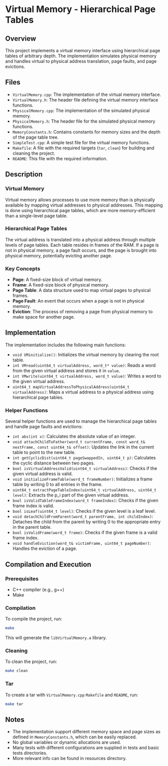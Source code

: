 # Virtual Memory - Hierarchical Page Tables

## Overview

This project implements a virtual memory interface using hierarchical page tables of arbitrary depth. The implementation simulates physical memory and handles virtual to physical address translation, page faults, and page evictions.

## Files

- `VirtualMemory.cpp`: The implementation of the virtual memory interface.
- `VirtualMemory.h`: The header file defining the virtual memory interface functions.
- `PhysicalMemory.cpp`: The implementation of the simulated physical memory.
- `PhysicalMemory.h`: The header file for the simulated physical memory functions.
- `MemoryConstants.h`: Contains constants for memory sizes and the depth of the page table tree.
- `SimpleTest.cpp`: A simple test file for the virtual memory functions.
- `Makefile`: A file with the required targets (`tar`, `clean`) for building and cleaning the project.
- `README`: This file with the required information.

## Description

### Virtual Memory

Virtual memory allows processes to use more memory than is physically available by mapping virtual addresses to physical addresses. This mapping is done using hierarchical page tables, which are more memory-efficient than a single-level page table.

### Hierarchical Page Tables

The virtual address is translated into a physical address through multiple levels of page tables. Each table resides in frames of the RAM. If a page is not in physical memory, a page fault occurs, and the page is brought into physical memory, potentially evicting another page.

### Key Concepts

- **Page**: A fixed-size block of virtual memory.
- **Frame**: A fixed-size block of physical memory.
- **Page Table**: A data structure used to map virtual pages to physical frames.
- **Page Fault**: An event that occurs when a page is not in physical memory.
- **Eviction**: The process of removing a page from physical memory to make space for another page.

## Implementation

The implementation includes the following main functions:

- `void VMinitialize()`: Initializes the virtual memory by clearing the root table.
- `int VMread(uint64_t virtualAddress, word_t* value)`: Reads a word from the given virtual address and stores it in `value`.
- `int VMwrite(uint64_t virtualAddress, word_t value)`: Writes a word to the given virtual address.
- `uint64_t mapVirtualAddressToPhysicalAddress(uint64_t virtualAddress)`: Maps a virtual address to a physical address using hierarchical page tables.

### Helper Functions

Several helper functions are used to manage the hierarchical page tables and handle page faults and evictions:

- `int abs(int x)`: Calculates the absolute value of an integer.
- `void attachChildToFather(word_t currentFrame, const word_t& nextFrame, const uint64_t& offset)`: Updates the link in the current table to point to the new table.
- `int getCyclicDist(uint64_t pageSwappedIn, uint64_t p)`: Calculates the cyclic distance between two pages.
- `bool isVirtualAddressValid(uint64_t virtualAddress)`: Checks if the given virtual address is valid.
- `void initializeFrameTable(word_t frameNumber)`: Initializes a frame table by writing 0 to all entries in the frame.
- `uint64_t extractPageTableIndex(uint64_t virtualAddress, uint64_t level)`: Extracts the p_i part of the given virtual address.
- `bool isValidTableFrameIndex(word_t frameIndex)`: Checks if the given frame index is valid.
- `bool isLeaf(uint64_t level)`: Checks if the given level is a leaf level.
- `void detachChildFromParent(word_t parentFrame, int childIndex)`: Detaches the child from the parent by writing 0 to the appropriate entry in the parent table.
- `bool isValidFrame(word_t frame)`: Checks if the given frame is a valid frame index.
- `void handleEviction(word_t& victimFrame, uint64_t pageNumber)`: Handles the eviction of a page.

## Compilation and Execution

### Prerequisites

- C++ compiler (e.g., g++)
- Make

### Compilation

To compile the project, run:

```bash
make
```

This will generate the `libVirtualMemory.a` library.

### Cleaning

To clean the project, run:

```bash
make clean
```

### Tar

To create a tar with `VirtualMemory.cpp` `Makefile` and `README`, run:

```bash
make tar
```

## Notes

- The implementation support different memory space and page sizes as defined in `MemoryConstants.h`, which can be easily replaced.
- No global variables or dynamic allocations are used.
- Many tests with different configurations are supplied in tests and basic tests directories.
- More relevant info can be found in resources directory.
